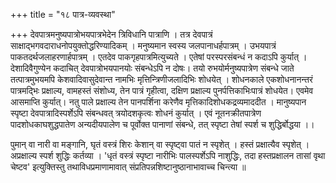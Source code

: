 +++
title = "१८ पात्र-व्यवस्था"

+++
देवपात्रमनुष्यपात्रोभयपात्रभेदेन त्रिविधानि पात्राणि । 
तत्र देवपात्रं साक्षाद्भगवदाराधनोपयुक्तोद्धरिण्यादिकम् । 
मनुष्यमान स्वस्य जलपानाधर्हपात्रम् । 
उभयपात्रं पाकतदर्थजलाहरणार्हपात्रम् । 
एतदेव पाकगृहपात्रमित्युच्यते । 
एतेषां परस्परसंबन्धं न कदाऽपि कुर्यात् । 
देशादिवैगुण्येन कदाचित् देवपात्रोभयपानयोः संबन्धेऽपि न दोषः। 
तयो रुभयोर्मनुष्यपात्रेण संबन्धे जाते तत्पात्रमुभयमपि केशवादिवासुदेवान्त नामभिः मृत्तिन्त्रिणीजलादिभिः शोधयेत् । 
शोधनकाले एकशोधनानन्तरं पात्रमद्भिः प्रक्षाल्य, वामहस्तं संशोध्य, तेन पात्रं गृहीत्वा, दक्षिण प्रक्षाल्य पुनर्पत्तिकाभिःपात्रं शोधयेत। 
एवमेव आसमाप्ति कुर्यात्। 
नतु पाले प्रक्षाल्य तेन पानपर्शिना करेणैव मृत्तिकादिशोधकद्रव्यमाददीत । 
मानुष्यपान स्पृष्टा देवपात्रादिस्पर्शेऽपि संबन्धवत् त्रयोदशकृत्वः शोधनं कुर्यात् । 
एवं नूतनक्रीतपात्रेण पादशोधकाघशुद्धपातेण अन्यदीयपालेण च पूर्वोक्त पानाणां संबन्धे, तत् स्पृष्टा तेषां स्पर्श च शुद्धिर्बोद्धया ।।

पुमान् वा नारी वा मङ्गानि, घृतं वस्त्रं शिरः केशान् वा स्पृष्ट्वा पातं न स्पृशेत् । 
हस्तं प्रक्षात्यैव स्पृशेत् । 
अप्रक्षाल्य स्पर्श शुद्धिः कर्तव्या । 
'धृतं वस्त्रं स्पृष्टा नारीभिः पालस्पर्शेऽपि नाशुद्धिः, तदा हस्तप्रक्षालन तासां वृथा चेष्टव' इत्युक्तिस्तु तथाविधप्रमाणामावात्
संप्रतिपन्नशिष्टानुष्ठानाभावाच्च चिन्त्या ॥
